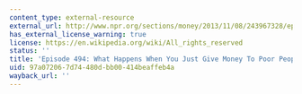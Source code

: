```yaml
---
content_type: external-resource
external_url: http://www.npr.org/sections/money/2013/11/08/243967328/episode-494-what-happens-when-you-just-give-money-to-poor-people
has_external_license_warning: true
license: https://en.wikipedia.org/wiki/All_rights_reserved
status: ''
title: 'Episode 494: What Happens When You Just Give Money To Poor People?'
uid: 97a07206-7d74-480d-bb00-414beaffeb4a
wayback_url: ''
---
```

